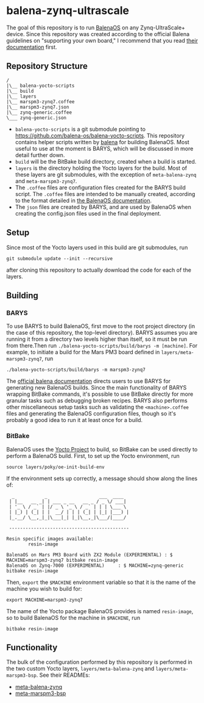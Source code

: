 # balena-zynq-ultrascale

The goal of this repository is to run [BalenaOS](https://www.balena.io/os/) on any Zynq-UltraScale+ device. Since this repository was created according to the official Balena guidelines on "supporting your own board," I recommend that you read [their documentation](https://www.balena.io/os/docs/custom-build/) first.

## Repository Structure
```
/
|\__ balena-yocto-scripts
|\__ build
|\__ layers
|\__ marspm3-zynq7.coffee
|\__ marspm3-zynq7.json
|\__ zynq-generic.coffee
\___ zynq-generic.json
```

* `balena-yocto-scripts` is a git submodule pointing to https://github.com/balena-os/balena-yocto-scripts. This repository contains helper scripts written by [balena](https://balena.io) for building BalenaOS. Most useful to use at the moment is BARYS, which will be discussed in more detail further down.
* `build` will be the BitBake build directory, created when a build is started.
* `layers` is the directory holding the Yocto layers for the build. Most of these layers are git submodules, with the exception of `meta-balena-zynq` and `meta-marspm3-zynq7`.
* The `.coffee` files are configuration files created for the BARYS build script. The `.coffee` files are intended to be manually created, according to the format detailed in [the BalenaOS documentation](https://www.balena.io/os/docs/custom-build/).
* The `json` files are created by BARYS, and are used by BalenaOS when creating the config.json files used in the final deployment.

## Setup

Since most of the Yocto layers used in this build are git submodules, run 
```
git submodule update --init --recursive
```
after cloning this repository to actually download the code for each of the layers.

## Building

### BARYS

To use BARYS to build BalenaOS, first move to the root project directory (in the case of this repository, the top-level directory). BARYS assumes you are running it from a directory two levels higher than itself, so it must be run from there.Then run `./balena-yocto-scripts/build/barys -m [machine]`. For example, to initiate a build for the Mars PM3 board defined in `layers/meta-marspm3-zynq7`, run 
```
./balena-yocto-scripts/build/barys -m marspm3-zynq7
```

The [official balena documentation](https://www.balena.io/os/docs/custom-build/) directs users to use BARYS for generating new BalenaOS builds. Since the main functionality of BARYS wrapping BitBake commands, it's possible to use BitBake directly for more granular tasks such as debugging broken recipes. BARYS also performs other miscellaneous setup tasks such as validating the `<machine>.coffee` files and generating the BalenaOS configuration files, though so it's probably a good idea to run it at least once for a build.

### BitBake

BalenaOS uses the [Yocto Project](https://www.yoctoproject.org/) to build, so BitBake can be used directly to perform a BalenaOS build. First, to set up the Yocto environment, run 
```
source layers/poky/oe-init-build-env
```
If the environment sets up correctly, a message should show along the lines of:
```
  _           _                   ___  ____
 | |__   __ _| | ___ _ __   __ _ / _ \/ ___|
 | '_ \ / _` | |/ _ \ '_ \ / _` | | | \___ \
 | |_) | (_| | |  __/ | | | (_| | |_| |___) |
 |_.__/ \__,_|_|\___|_| |_|\__,_|\___/|____/

 -------------------------------------------- 

Resin specific images available:
        resin-image

BalenaOS on Mars PM3 Board with ZX2 Module (EXPERIMENTAL) : $ MACHINE=marspm3-zynq7 bitbake resin-image
BalenaOS on Zynq-7000 (EXPERIMENTAL)     : $ MACHINE=zynq-generic bitbake resin-image
```

Then, `export` the `$MACHINE` environment variable so that it is the name of the machine you wish to build for:
```
export MACHINE=marspm3-zynq7
```
The name of the Yocto package BalenaOS provides is named `resin-image`, so to build BalenaOS for the machine in `$MACHINE`, run
```
bitbake resin-image
```

## Functionality

The bulk of the configuration performed by this repository is performed in the two custom Yocto layers, `layers/meta-balena-zynq` and `layers/meta-marspm3-bsp`. See their READMEs:

* [meta-balena-zynq](./layers/meta-balena-zynq/README.md)
* [meta-marspm3-bsp](./layers/meta-marspm3-bsp/README.md)
